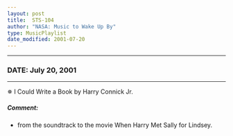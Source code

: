 ```yaml
---
layout: post
title:  STS-104
author: "NASA: Music to Wake Up By"
type: MusicPlaylist
date_modified: 2001-07-20
---
```


----
### DATE: July 20, 2001
----
✵ I Could Write a Book by Harry Connick Jr.

##### Comment:
* from the soundtrack to the movie When Harry Met Sally for Lindsey.
